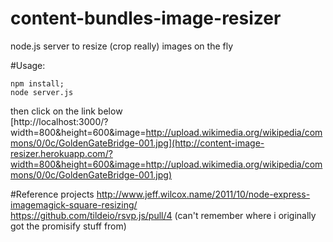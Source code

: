 content-bundles-image-resizer
============

node.js server to resize (crop really) images on the fly

#Usage:
```
npm install;  
node server.js  
```
then click on the link below  
[http://localhost:3000/?width=800&height=600&image=http://upload.wikimedia.org/wikipedia/commons/0/0c/GoldenGateBridge-001.jpg](http://content-image-resizer.herokuapp.com/?width=800&height=600&image=http://upload.wikimedia.org/wikipedia/commons/0/0c/GoldenGateBridge-001.jpg)

#Reference projects
http://www.jeff.wilcox.name/2011/10/node-express-imagemagick-square-resizing/  
https://github.com/tildeio/rsvp.js/pull/4 (can't remember where i originally got the promisify stuff from)
